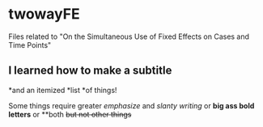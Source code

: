 # twowayFE
Files related to "On the Simultaneous Use of Fixed Effects on Cases and Time Points"

## I learned how to make a subtitle
*and an itemized
*list
*of things!

Some things require greater *emphasize* and _slanty writing_ or **big ass bold letters** or **both ~~but not other things~~
